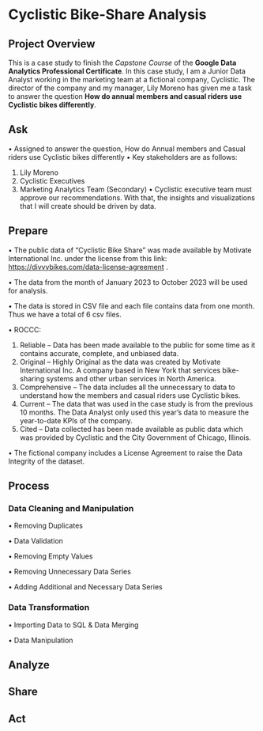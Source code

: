 # Cyclistic Bike-Share Analysis 

## Project Overview

This is a case study to finish the *Capstone Course* of the **Google Data Analytics Professional Certificate**. In this case study, I am a Junior Data Analyst working in the marketing team at a fictional company, Cyclistic. The director of the company and my manager, Lily Moreno has given me a task to answer the question **How do annual members and casual riders use Cyclistic bikes differently**. 

## Ask

•	Assigned to answer the question, How do Annual members and Casual riders use Cyclistic bikes differently
•	Key stakeholders are as follows:
1.	Lily Moreno
2.	Cyclistic Executives
3.	Marketing Analytics Team (Secondary)
•	Cyclistic executive team must approve our recommendations. With that, the insights and visualizations that I will create should be driven by data.


## Prepare

•	The public data of “Cyclistic Bike Share” was made available by Motivate International Inc. under the license from this link: https://divvybikes.com/data-license-agreement .

•	The data from the month of January 2023 to October 2023 will be used for analysis.

•	The data is stored in CSV file and each file contains data from one month. Thus we have a total of 6 csv files.

•	ROCCC:
1.	Reliable – Data has been made available to the public for some time as it contains accurate, complete, and unbiased data.
2.	Original – Highly Original as the data was created by Motivate International Inc. A company based in New York that services bike-sharing systems and other urban services in North America.
3.	Comprehensive – The data includes all the unnecessary to data to understand how the members and casual riders use Cyclistic bikes.
4.	Current – The data that was used in the case study is from the previous 10 months. The Data Analyst only used this year’s data to measure the year-to-date KPIs of the company.
5.	Cited – Data collected has been made available as public data which was provided by Cyclistic and the City Government of Chicago, Illinois.

•	The fictional company includes a License Agreement to raise the Data Integrity of the dataset.

## Process

### Data Cleaning and Manipulation
•	Removing Duplicates

•	Data Validation

•	Removing Empty Values

•	Removing Unnecessary Data Series

•	Adding Additional and Necessary Data Series

### Data Transformation
•	Importing Data to SQL & Data Merging

•	Data Manipulation
## Analyze
## Share
## Act
